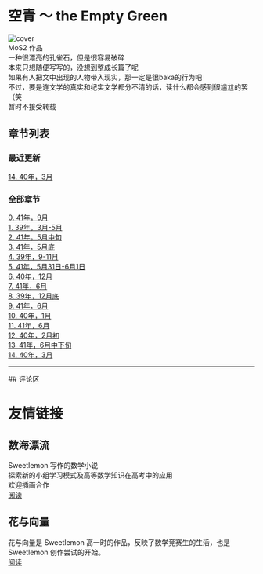 # 空青 ～ the Empty Green  
![cover](https://cdn.jsdelivr.net/gh/DreamSkyWork/the-Empty-Green@main/pics/%E7%A9%BA%E9%9D%92-%E5%B0%81%E9%9D%A2.png)  
MoS2 作品  
一种很漂亮的孔雀石，但是很容易破碎  
本来只想随便写写的，没想到整成长篇了呢  
如果有人把文中出现的人物带入现实，那一定是很baka的行为吧  
不过，要是连文学的真实和纪实文学都分不清的话，读什么都会感到很尴尬的罢（笑  
暂时不接受转载  

## 章节列表  
### 最近更新  
<a href="https://dreamskywork.github.io/the-Empty-Green/docs/chapter14.html" target="_blank">14. 40年，3月</a>  

### 全部章节  
<a href="https://dreamskywork.github.io/the-Empty-Green/docs/chapter0.html" target="_blank">0. 41年，9月</a>  
<a href="https://dreamskywork.github.io/the-Empty-Green/docs/chapter1.html" target="_blank">1. 39年，3月-5月</a>  
<a href="https://dreamskywork.github.io/the-Empty-Green/docs/chapter2.html" target="_blank">2. 41年，5月中旬</a>  
<a href="https://dreamskywork.github.io/the-Empty-Green/docs/chapter3.html" target="_blank">3. 41年，5月底</a>  
<a href="https://dreamskywork.github.io/the-Empty-Green/docs/chapter4.html" target="_blank">4. 39年，9-11月</a>  
<a href="https://dreamskywork.github.io/the-Empty-Green/docs/chapter5.html" target="_blank">5. 41年，5月31日-6月1日</a>  
<a href="https://dreamskywork.github.io/the-Empty-Green/docs/chapter6.html" target="_blank">6. 40年，12月</a>  
<a href="https://dreamskywork.github.io/the-Empty-Green/docs/chapter7.html" target="_blank">7. 41年，6月</a>  
<a href="https://dreamskywork.github.io/the-Empty-Green/docs/chapter8.html" target="_blank">8. 39年，12月底</a>  
<a href="https://dreamskywork.github.io/the-Empty-Green/docs/chapter9.html" target="_blank">9. 41年，6月</a>  
<a href="https://dreamskywork.github.io/the-Empty-Green/docs/chapter10.html" target="_blank">10. 40年，1月</a>  
<a href="https://dreamskywork.github.io/the-Empty-Green/docs/chapter11.html" target="_blank">11. 41年，6月</a>  
<a href="https://dreamskywork.github.io/the-Empty-Green/docs/chapter12.html" target="_blank">12. 40年，2月初</a>  
<a href="https://dreamskywork.github.io/the-Empty-Green/docs/chapter13.html" target="_blank">13. 41年，6月中下旬</a>  
<a href="https://dreamskywork.github.io/the-Empty-Green/docs/chapter14.html" target="_blank">14. 40年，3月</a>  
<hr>
## 评论区  
<script src='//cdn.jsdelivr.net/npm/@waline/client/dist/Waline.min.js'></script>
<div id="waline"></div>
  <script>
    new Waline({
      el: '#waline',
      path: location.index,
      serverURL: 'https://the-empty-green.vercel.app/'
    });
  </script>

  
# 友情链接  
## 数海漂流  
Sweetlemon 写作的数学小说  
探索新的小组学习模式及高等数学知识在高考中的应用  
欢迎插画合作  
[阅读](https://sweetlemon39.gitee.io/drifting-in-sea-of-math/)  
## 花与向量  
花与向量是 Sweetlemon 高一时的作品，反映了数学竞赛生的生活，也是 Sweetlemon 创作尝试的开始。  
[阅读](https://sweetlemon39.gitee.io/drifting-in-sea-of-math/flower-and-vector.html)
